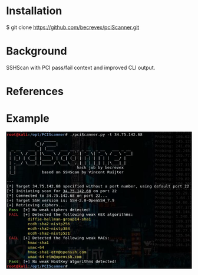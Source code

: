 # Installation
  $ git clone https://github.com/becrevex/pciScanner.git

# Background
SSHScan with PCI pass/fail context and improved CLI output.  

# References

# Example
<img align="center" src="https://github.com/becrevex/pciScanner/blob/main/exec2.JPG" />
